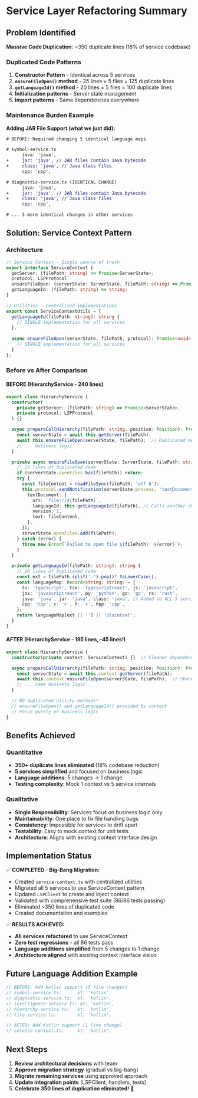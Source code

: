 # Service Layer Refactoring Summary

## Problem Identified

**Massive Code Duplication**: ~350 duplicate lines (18% of service codebase)

### Duplicated Code Patterns

1. **Constructor Pattern** - Identical across 5 services
2. **`ensureFileOpen()` method** - 25 lines × 5 files = 125 duplicate lines
3. **`getLanguageId()` method** - 20 lines × 5 files = 100 duplicate lines
4. **Initialization patterns** - Server state management
5. **Import patterns** - Same dependencies everywhere

### Maintenance Burden Example

**Adding JAR File Support (what we just did):**
```diff
# BEFORE: Required changing 5 identical language maps

# symbol-service.ts
      java: 'java',
+     jar: 'java', // JAR files contain Java bytecode
+     class: 'java', // Java class files
      cpp: 'cpp',

# diagnostic-service.ts (IDENTICAL CHANGE)
      java: 'java',
+     jar: 'java', // JAR files contain Java bytecode
+     class: 'java', // Java class files
      cpp: 'cpp',

# ... 3 more identical changes in other services
```

## Solution: Service Context Pattern

### Architecture

```typescript
// Service Context - Single source of truth
export interface ServiceContext {
  getServer: (filePath: string) => Promise<ServerState>;
  protocol: LSPProtocol;
  ensureFileOpen: (serverState: ServerState, filePath: string) => Promise<void>;
  getLanguageId: (filePath: string) => string;
}

// Utilities - Centralized implementations
export const ServiceContextUtils = {
  getLanguageId(filePath: string): string {
    // SINGLE implementation for all services
  },
  
  async ensureFileOpen(serverState, filePath, protocol): Promise<void> {
    // SINGLE implementation for all services
  }
};
```

### Before vs After Comparison

#### BEFORE (HierarchyService - 240 lines)

```typescript
export class HierarchyService {
  constructor(
    private getServer: (filePath: string) => Promise<ServerState>,
    private protocol: LSPProtocol
  ) {}

  async prepareCallHierarchy(filePath: string, position: Position): Promise<CallHierarchyItem[]> {
    const serverState = await this.getServer(filePath);
    await this.ensureFileOpen(serverState, filePath);  // Duplicated method
    // ... business logic
  }

  private async ensureFileOpen(serverState: ServerState, filePath: string): Promise<void> {
    // 25 lines of duplicated code
    if (serverState.openFiles.has(filePath)) return;
    try {
      const fileContent = readFileSync(filePath, 'utf-8');
      this.protocol.sendNotification(serverState.process, 'textDocument/didOpen', {
        textDocument: {
          uri: `file://${filePath}`,
          languageId: this.getLanguageId(filePath), // Calls another duplicated method
          version: 1,
          text: fileContent,
        },
      });
      serverState.openFiles.add(filePath);
    } catch (error) {
      throw new Error(`Failed to open file ${filePath}: ${error}`);
    }
  }

  private getLanguageId(filePath: string): string {
    // 20 lines of duplicated code
    const ext = filePath.split('.').pop()?.toLowerCase();
    const languageMap: Record<string, string> = {
      ts: 'typescript', tsx: 'typescriptreact', js: 'javascript',
      jsx: 'javascriptreact', py: 'python', go: 'go', rs: 'rust',
      java: 'java', jar: 'java', class: 'java', // Added to ALL 5 services!
      cpp: 'cpp', c: 'c', h: 'c', hpp: 'cpp',
    };
    return languageMap[ext || ''] || 'plaintext';
  }
}
```

#### AFTER (HierarchyService - 195 lines, -45 lines!)

```typescript
export class HierarchyService {
  constructor(private context: ServiceContext) {}  // Cleaner dependency injection

  async prepareCallHierarchy(filePath: string, position: Position): Promise<CallHierarchyItem[]> {
    const serverState = await this.context.getServer(filePath);
    await this.context.ensureFileOpen(serverState, filePath);  // Shared implementation
    // ... same business logic
  }

  // NO duplicated utility methods!
  // ensureFileOpen() and getLanguageId() provided by context
  // Focus purely on business logic
}
```

## Benefits Achieved

### Quantitative
- **350+ duplicate lines eliminated** (18% codebase reduction)
- **5 services simplified** and focused on business logic
- **Language additions**: 5 changes → 1 change
- **Testing complexity**: Mock 1 context vs 5 service internals

### Qualitative  
- **Single Responsibility**: Services focus on business logic only
- **Maintainability**: One place to fix file handling bugs
- **Consistency**: Impossible for services to drift apart
- **Testability**: Easy to mock context for unit tests
- **Architecture**: Aligns with existing context interface design

## Implementation Status

✅ **COMPLETED - Big-Bang Migration:**
- Created `service-context.ts` with centralized utilities
- Migrated all 5 services to use ServiceContext pattern
- Updated `LSPClient` to create and inject context
- Validated with comprehensive test suite (86/86 tests passing)
- Eliminated ~350 lines of duplicated code
- Created documentation and examples

✅ **RESULTS ACHIEVED:**
- **All services refactored** to use ServiceContext
- **Zero test regressions** - all 86 tests pass
- **Language additions simplified** from 5 changes to 1 change
- **Architecture aligned** with existing context interface vision

## Future Language Addition Example

```typescript
// BEFORE: Add Kotlin support (5 file changes)
// symbol-service.ts:      kt: 'kotlin',
// diagnostic-service.ts:  kt: 'kotlin', 
// intelligence-service.ts: kt: 'kotlin',
// hierarchy-service.ts:   kt: 'kotlin',
// file-service.ts:        kt: 'kotlin',

// AFTER: Add Kotlin support (1 line change)
// service-context.ts:     kt: 'kotlin',
```

## Next Steps

1. **Review architectural decisions** with team
2. **Approve migration strategy** (gradual vs big-bang)
3. **Migrate remaining services** using approved approach  
4. **Update integration points** (LSPClient, handlers, tests)
5. **Celebrate 350 lines of duplication eliminated!** 🎉


